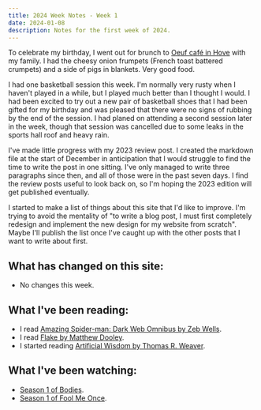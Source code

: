 ```yaml
---
title: 2024 Week Notes - Week 1
date: 2024-01-08
description: Notes for the first week of 2024.
---
```


To celebrate my birthday, I went out for brunch to [Oeuf café in Hove](https://oeuf.cafe/) with my family. I had the cheesy onion frumpets (French toast battered crumpets) and a side of pigs in blankets. Very good food.

I had one basketball session this week. I'm normally very rusty when I haven't played in a while, but I played much better than I thought I would. I had been excited to try out a new pair of basketball shoes that I had been gifted for my birthday and was pleased that there were no signs of rubbing by the end of the session. I had planed on attending a second session later in the week, though that session was cancelled due to some leaks in the sports hall roof and heavy rain.

I've made little progress with my 2023 review post. I created the markdown file at the start of December in anticipation that I would struggle to find the time to write the post in one sitting. I've only managed to write three paragraphs since then, and all of those were in the past seven days. I find the review posts useful to look back on, so I'm hoping the 2023 edition will get published eventually.

I started to make a list of things about this site that I'd like to improve. I'm trying to avoid the mentality of "to write a blog post, I must first completely redesign and implement the new design for my website from scratch". Maybe I'll publish the list once I've caught up with the other posts that I want to write about first.

## What has changed on this site:

- No changes this week.

## What I've been reading:

- I read [Amazing Spider-man: Dark Web Omnibus by Zeb Wells](/reading/9781804910979/).
- I read [Flake by Matthew Dooley](/reading/9781787330580/).
- I started reading [Artificial Wisdom by Thomas R. Weaver](/reading/#now).

## What I've been watching:

- [Season 1 of Bodies](https://www.themoviedb.org/tv/233629-bodies/season/1).
- [Season 1 of Fool Me Once](https://www.themoviedb.org/tv/220801-fool-me-once/season/1).
